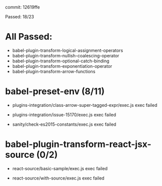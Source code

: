 commit: 12619ffe

Passed: 18/23

# All Passed:
* babel-plugin-transform-logical-assignment-operators
* babel-plugin-transform-nullish-coalescing-operator
* babel-plugin-transform-optional-catch-binding
* babel-plugin-transform-exponentiation-operator
* babel-plugin-transform-arrow-functions


# babel-preset-env (8/11)
* plugins-integration/class-arrow-super-tagged-expr/exec.js
exec failed

* plugins-integration/issue-15170/exec.js
exec failed

* sanity/check-es2015-constants/exec.js
exec failed


# babel-plugin-transform-react-jsx-source (0/2)
* react-source/basic-sample/exec.js
exec failed

* react-source/with-source/exec.js
exec failed


